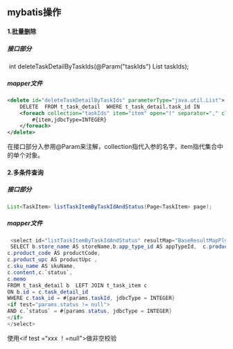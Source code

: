 ## mybatis操作

#### 1.批量删除

##### 接口部分

​    int deleteTaskDetailByTaskIds(@Param("taskIds") List<Integer> taskIds);

##### mapper文件

```xml
<delete id="deleteTaskDetailByTaskIds" parameterType="java.util.List"> 
    DELETE  FROM t_task_detail  WHERE t_task_detail.task_id IN  
    <foreach collection="taskIds" item="item" open="(" separator="," close=")">    
        #{item,jdbcType=INTEGER}  
    </foreach>
</delete>
```

在接口部分入参用@Param来注解，collection指代入参的名字，item指代集合中的单个对象。

#### 2.多条件查询

##### 接口部分

```java
List<TaskItem> listTaskItemByTaskIdAndStatus(Page<TaskItem> page);
```

##### mapper文件

```java
 <select id="listTaskItemByTaskIdAndStatus" resultMap="BaseResultMapPlus" parameterType="com.xdd.mybatis.Page">
 SELECT b.store_name AS storeName,b.app_type_id AS appTypeId,  c.product_name AS productName,
c.product_code AS productCode, 
c.product_upc AS productUpc ,
c.sku_name AS skuName, 
c.content,c.`status`,
c.memo  
FROM t_task_detail b  LEFT JOIN t_task_item c
ON b.id = c.task_detail_id
WHERE c.task_id = #{params.taskId, jdbcType = INTEGER}  
<if test="params.status != null">  
AND c.`status` = #{params.status, jdbcType = INTEGER}  
</if> 
</select>
```

使用<if test =“xxx ！=null"></if>做非空校验